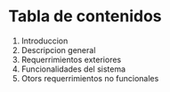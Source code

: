 # Tabla de contenidos
<ol type="1">
  <li>Introduccion</li>
  <li>Descripcion general</li>
  <li>Requerrimientos exteriores</li>
  <li>Funcionalidades del sistema</li>
  <li>Otors requerrimientos no funcionales</li>
</ol>

